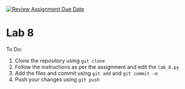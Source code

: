 [![Review Assignment Due Date](https://classroom.github.com/assets/deadline-readme-button-24ddc0f5d75046c5622901739e7c5dd533143b0c8e959d652212380cedb1ea36.svg)](https://classroom.github.com/a/geIEC598)
# Lab 8

To Do:
1. Clone the repository using `git clone`
2. Follow the instructions as per the assignment and edit the `lab_8.py`
3. Add the files and commit using `git add` and `git commit -m`
4. Push your changes using `git push`
